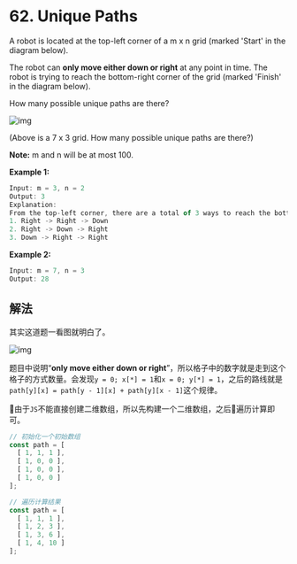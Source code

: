 # 62. Unique Paths

A robot is located at the top-left corner of a m x n grid (marked 'Start' in the diagram below).

The robot can **only move either down or right** at any point in time. The robot is trying to reach the bottom-right corner of the grid (marked 'Finish' in the diagram below).

How many possible unique paths are there?

![img](https://leetcode.com/static/images/problemset/robot_maze.png)

(Above is a 7 x 3 grid. How many possible unique paths are there?)

**Note:** m and n will be at most 100.

**Example 1:**

```js
Input: m = 3, n = 2
Output: 3
Explanation:
From the top-left corner, there are a total of 3 ways to reach the bottom-right corner:
1. Right -> Right -> Down
2. Right -> Down -> Right
3. Down -> Right -> Right
```

**Example 2:**

```js
Input: m = 7, n = 3
Output: 28
```

## 解法

其实这道题一看图就明白了。

![img](http://obd9ssud2.bkt.clouddn.com/leetcode.png)

题目中说明“**only move either down or right**”，所以格子中的数字就是走到这个格子的方式数量。会发现`y = 0; x[*] = 1`和`x = 0; y[*] = 1`，之后的路线就是`path[y][x] = path[y - 1][x] + path[y][x - 1]`这个规律。

由于`JS`不能直接创建二维数组，所以先构建一个二维数组，之后遍历计算即可。

```js
// 初始化一个初始数组
const path = [
  [ 1, 1, 1 ],
  [ 1, 0, 0 ],
  [ 1, 0, 0 ],
  [ 1, 0, 0 ]
];

// 遍历计算结果
const path = [
  [ 1, 1, 1 ],
  [ 1, 2, 3 ],
  [ 1, 3, 6 ],
  [ 1, 4, 10 ]
];
```